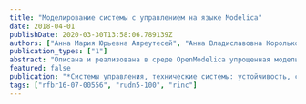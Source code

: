 ```yaml
---
title: "Моделирование системы с управлением на языке Modelica"
date: 2018-04-01
publishDate: 2020-03-30T13:58:06.789139Z
authors: ["Анна Мария Юрьевна Апреутесей", "Анна Владиславовна Королькова", "Дмитрий Сергеевич Кулябов"]
publication_types: ["1"]
abstract: "Описана и реализована в среде OpenModelica упрощенная модель передачи трафика в системе с активным управлением очередью с алгоритмом типа RED. Продемонстрирована динамика поведения основных динамических переменных данной системы при разных пороговых значениях длины очереди."
featured: false
publication: "*Системы управления, технические системы: устойчивость, стабилизация, пути и методы исследования: материалы молодежной секции в рамках IV Международной научно-практической конференции*"
tags: ["rfbr16-07-00556", "rudn5-100", "rinc"]
---
```


